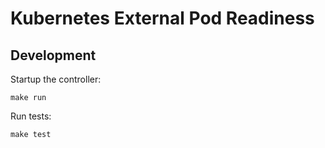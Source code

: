 # Kubernetes External Pod Readiness


## Development

Startup the controller:

```
make run
```


Run tests:

```
make test
```